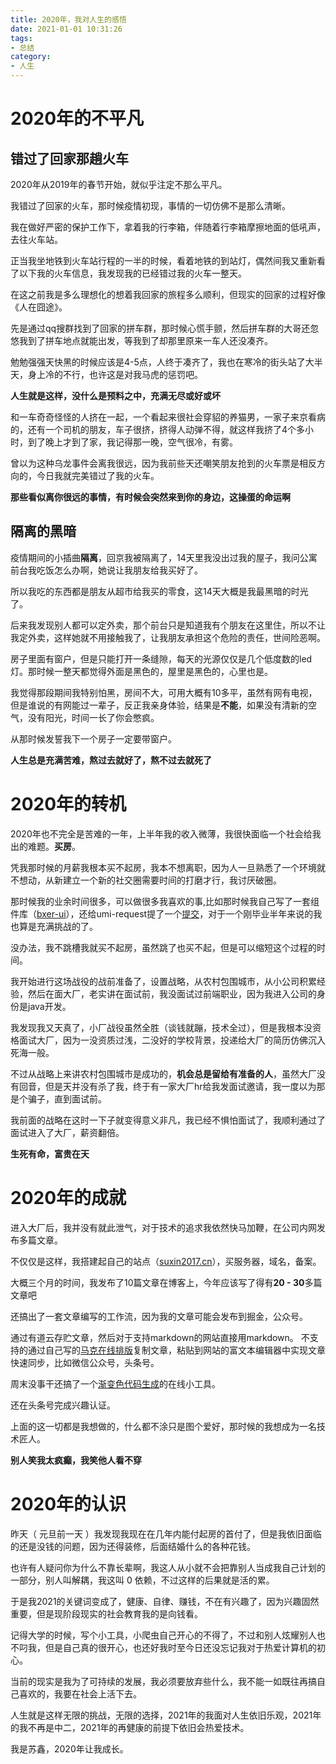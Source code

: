 ```yaml
---
title: 2020年，我对人生的感悟
date: 2021-01-01 10:31:26
tags:
- 总结
category:
- 人生
---
```

# 2020年的不平凡

## 错过了回家那趟火车

2020年从2019年的春节开始，就似乎注定不那么平凡。

我错过了回家的火车，那时候疫情初现，事情的一切仿佛不是那么清晰。

我在做好严密的保护工作下，拿着我的行李箱，伴随着行李箱摩擦地面的低吼声，去往火车站。

正当我坐地铁到火车站行程的一半的时候，看着地铁的到站灯，偶然间我又重新看了以下我的火车信息，我发现我的已经错过我的火车一整天。

在这之前我是多么理想化的想着我回家的旅程多么顺利，但现实的回家的过程好像《人在囧途》。

先是通过qq搜群找到了回家的拼车群，那时候心慌手颤，然后拼车群的大哥还忽悠我到了拼车地点就能出发，等我到了却那里原来一车人还没凑齐。

勉勉强强天快黑的时候应该是4-5点，人终于凑齐了，我也在寒冷的街头站了大半天，身上冷的不行，也许这是对我马虎的惩罚吧。

**人生就是这样，没什么是预料之中，充满无尽或好或坏**

和一车奇奇怪怪的人挤在一起，一个看起来很社会穿貂的养猫男，一家子来京看病的，还有一个司机的朋友，车子很挤，挤得人动弹不得，就这样我挤了4个多小时，到了晚上才到了家，我记得那一晚，空气很冷，有雾。

曾以为这种乌龙事件会离我很远，因为我前些天还嘲笑朋友抢到的火车票是相反方向的，今日我就完美错过了我的火车。

**那些看似离你很远的事情，有时候会突然来到你的身边，这操蛋的命运啊**

## 隔离的黑暗

疫情期间的小插曲**隔离**，回京我被隔离了，14天里我没出过我的屋子，我问公寓前台我吃饭怎么办啊，她说让我朋友给我买好了。

所以我吃的东西都是朋友从超市给我买的零食，这14天大概是我最黑暗的时光了。

后来我发现别人都可以定外卖，那个前台只是知道我有个朋友在这里住，所以不让我定外卖，这样她就不用接触我了，让我朋友承担这个危险的责任，世间险恶啊。

房子里面有窗户，但是只能打开一条缝隙，每天的光源仅仅是几个低度数的led灯。那时候一整天都觉得外面是黑色的，屋里是黑色的，心里也是。

我觉得那段期间我特别怕黑，房间不大，可用大概有10多平，虽然有网有电视，但是谁说的有网能过一辈子，反正我亲身体验，结果是**不能**，如果没有清新的空气，没有阳光，时间一长了你会憋疯。

从那时候发誓我下一个房子一定要带窗户。

**人生总是充满苦难，熬过去就好了，熬不过去就死了**

# 2020年的转机

2020年也不完全是苦难的一年，上半年我的收入微薄，我很快面临一个社会给我出的难题。**买房**。

凭我那时候的月薪我根本买不起房，我本不想离职，因为人一旦熟悉了一个环境就不想动，从新建立一个新的社交圈需要时间的打磨才行，我讨厌破圈。

那时候我的业余时间很多，可以做很多我喜欢的事,比如那时候我自己写了一套组件库（[bxer-ui](https://suxin2017.github.io/bxer-ui/)），还给umi-request提了一个[提交](https://github.com/umijs/umi-request/pull/90)，对于一个刚毕业半年来说的我也算是充满挑战的了。

没办法，我不跳槽我就买不起房，虽然跳了也买不起，但是可以缩短这个过程的时间。

我开始进行这场战役的战前准备了，设置战略，从农村包围城市，从小公司积累经验，然后在面大厂，老实讲在面试前，我没面试过前端职业，因为我进入公司的身份是java开发。

我发现我又天真了，小厂战役虽然全胜（谈钱就蹦，技术全过），但是我根本没资格面试大厂，因为一没资质过浅，二没好的学校背景，投递给大厂的简历仿佛沉入死海一般。

不过从战略上来讲农村包围城市是成功的，**机会总是留给有准备的人**，虽然大厂没有回音，但是天并没有杀了我，终于有一家大厂hr给我发面试邀请，我一度以为那是个骗子，直到面试前。

我前面的战略在这时一下子就变得意义非凡，我已经不惧怕面试了，我顺利通过了面试进入了大厂，薪资翻倍。

**生死有命，富贵在天**

# 2020年的成就

进入大厂后，我并没有就此泄气，对于技术的追求我依然快马加鞭，在公司内网发布多篇文章。

不仅仅是这样，我搭建起自己的站点（[suxin2017.cn](https://www.suxin2017.cn)），买服务器，域名，备案。

大概三个月的时间，我发布了10篇文章在博客上，今年应该写了得有**20 - 30**多篇文章吧

还搞出了一套文章编写的工作流，因为我的文章可能会发布到掘金，公众号。

通过有道云存贮文章，然后对于支持markdown的网站直接用markdown。 不支持的通过自己写的[马克在线排版](https://suxin2017.github.io/markdown-website/com/)复制文章，粘贴到网站的富文本编辑器中实现文章快速同步，比如微信公众号，头条号。

周末没事干还搞了一个[渐变色代码生成](https://suxin2017.github.io/gradient-online/)的在线小工具。

还在头条号完成兴趣认证。

上面的这一切都是我想做的，什么都不涂只是图个爱好，那时候的我想成为一名技术匠人。

**别人笑我太疯癫，我笑他人看不穿**

# 2020年的认识

昨天（ 元旦前一天 ）我发现我现在在几年内能付起房的首付了，但是我依旧面临的还是没钱的问题，因为还得装修，后面结婚什么的各种花钱。

也许有人疑问你为什么不靠长辈啊，我这人从小就不会把靠别人当成我自己计划的一部分，别人叫解耦，我这叫 0 依赖，不过这样的后果就是活的累。

于是我2021的关键词变成了，健康、自律、赚钱，不在有兴趣了，因为兴趣固然重要，但是现阶段现实的社会教育我的是向钱看。

记得大学的时候，写个小工具，小爬虫自己开心的不得了，不过和别人炫耀别人也不叼我，但是自己真的很开心，也还好我时至今日还没忘记我对于热爱计算机的初心。

当前的现实是我为了可持续的发展，我必须要放弃些什么，我不能一如既往再搞自己喜欢的，我要在社会上活下去。

人生就是这样无限的挑战，无限的选择，2021年的我面对人生依旧乐观，2021年的我不再是中二，2021年的再健康的前提下依旧会热爱技术。

我是苏鑫，2020年让我成长。